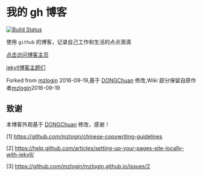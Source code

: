 # 我的 gh 博客

[![Build Status](https://travis-ci.org/stdupanda/stdupanda.github.io.svg?branch=master)](https://travis-ci.org/stdupanda/stdupanda.github.io)

使用 `github` 的博客，记录自己工作和生活的点点滴滴

[点击访问博客主页](https://stdupanda.github.io)

[jekyll博客主题们](http://jekyllthemes.org/)

Forked from [mzlogin](https://github.com/mzlogin/mzlogin.github.io) 2016-09-19,基于 [DONGChuan](http://dongchuan.github.io/) 修改,Wiki 部分保留自原作者[mzlogin](https://github.com/mzlogin/mzlogin.github.io)2016-09-19

## 致谢

本博客外观基于 [DONGChuan](http://dongchuan.github.io) 修改，感谢！

[1] https://github.com/mzlogin/chinese-copywriting-guidelines

[2] https://help.github.com/articles/setting-up-your-pages-site-locally-with-jekyll/

[3] https://github.com/mzlogin/mzlogin.github.io/issues/2
